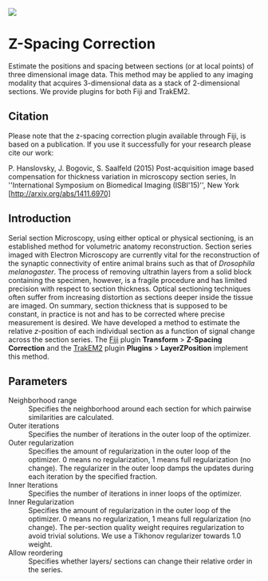 [![](http://jenkins.imagej.net/job/z-spacing/lastBuild/badge/icon)](http://jenkins.imagej.net/job/z-spacing)

# Z-Spacing Correction

Estimate the positions and spacing between sections (or at local points) of three dimensional image data. This method may be applied to any imaging modality that acquires 3-dimensional data as a stack of 2-dimensional sections. We provide plugins for both Fiji and TrakEM2.

## Citation
Please note that the z-spacing correction plugin available through Fiji, is based on a publication. If you use it successfully for your research please cite our work:

P. Hanslovsky, J. Bogovic, S. Saalfeld (2015) Post-acquisition image based compensation for thickness variation in microscopy section series, In ''International Symposium on Biomedical Imaging (ISBI'15)'', New York [http://arxiv.org/abs/1411.6970]

## Introduction
Serial section Microscopy, using either optical or physical sectioning, is an established method for volumetric anatomy reconstruction.  Section series imaged with Electron Microscopy are currently vital for the reconstruction of the synaptic connectivity of entire animal brains such as that of *Drosophila melanogaster*.  The process of removing ultrathin layers from a solid block containing the specimen, however, is a fragile procedure and has limited precision with respect to section thickness.  Optical sectioning techniques often suffer from increasing distortion as sections deeper inside the tissue are imaged.  On summary, section thickness that is supposed to be constant, in practice is not and has to be corrected where precise measurement is desired.  We have developed a method to estimate the relative *z*-position of each individual section as a function of signal change across the section series.  The [Fiji](http://fiji.sc) plugin **Transform** > **Z-Spacing Correction** and the [TrakEM2](http://fiji.sc/TrakEM2) plugin **Plugins** > **LayerZPosition** implement this method.

## Parameters
<dl>
  <dt>Neighborhood range</dt>
  <dd>Specifies the neighborhood around each section for which pairwise similarities are calculated.</dd>
  <dt>Outer iterations</dt>
  <dd>Specifies the number of iterations in the outer loop of the optimizer.</dd>
  <dt>Outer regularization</dt>
  <dd>Specifies the amount of regularization in the outer loop of the optimizer. 0 means no regularization, 1 means full regularization (no change).  The regularizer in the outer loop damps the updates during each iteration by the specified fraction.</dd>
  <dt>Inner Iterations</dt>
  <dd>Specifies the number of iterations in inner loops of the optimizer.</dd>
  <dt>Inner Regularization</dt>
  <dd>Specifies the amount of regularization in the outer loop of the optimizer. 0 means no regularization, 1 means full regularization (no change).  The per-section quality weight requires regularization to avoid trivial solutions.  We use a Tikhonov regularizer towards 1.0 weight.</dd>
  <dt>Allow reordering</dt>
  <dd>Specifies whether layers/ sections can change their relative order in the series.</dd>
<dl>
